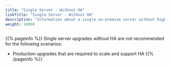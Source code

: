 ```yaml
---
title: "Single Server - Without HA"
linkTitle: "Single Server - Without HA"
description: "Information about a single on-premise server without high availability (HA), including: information about components, upgrade instructions."
weight: 10000
---
```


{{% pageinfo %}}
Single server upgrades without HA are not recommended for the following scenarios:

* Production upgrades that are required to scale and support HA
{{% /pageinfo %}}
